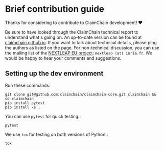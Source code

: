 # Brief contribution guide

Thanks for considering to contribute to ClaimChain development! :heart:

Be sure to have looked through the ClaimChain technical report to understand what's going on. An up-to-date version can be found at [claimchain.github.io](https://claimchain.github.io). If you want to talk about technical details, please ping the authors as listed on the page. For non-technical discussion, you can use the mailing list of the [NEXTLEAP EU project](https://nextleap.eu): `nextleap (at) inria.fr`. We would be happy to hear your comments and suggestions.


## Setting up the dev environment

Run these commands:

    git clone git@github.com:claimchain/claimchain-core.git claimchain && cd claimchain
    pip install pytest
    pip install -e .

You can use `pytest` for quick testing::

    pytest

We use `tox` for testing on both versions of Python::

    tox

